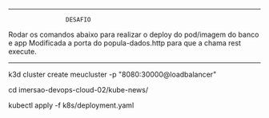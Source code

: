 **********************************************
                    DESAFIO
                    
Rodar os comandos abaixo para realizar o deploy do pod/imagem do banco e app
Modificada a porta do popula-dados.http para que a chama rest execute.
*******************************************************

k3d cluster create meucluster -p "8080:30000@loadbalancer"

cd imersao-devops-cloud-02/kube-news/

kubectl apply -f k8s/deployment.yaml
